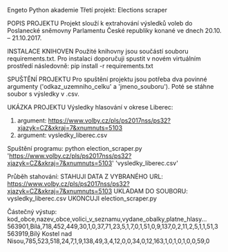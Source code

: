 Engeto Python akademie
Třetí projekt: Elections scraper

POPIS PROJEKTU
Projekt slouží k extrahování výsledků voleb do Poslanecké sněmovny Parlamentu České republiky konané ve dnech 20.10. – 21.10.2017.

INSTALACE KNIHOVEN
Použité knihovny jsou součástí souboru requirements.txt.
Pro instalaci doporučuji spustit v novém virtuálním prostředí následovně:
pip install -r requirements.txt

SPUŠTĚNÍ PROJEKTU
Pro spuštění projektu jsou potřeba dva povinné argumenty ('odkaz_uzemniho_celku' a 'jmeno_souboru').
Poté se stáhne soubor s výsledky v .csv.

UKÁZKA PROJEKTU
Výsledky hlasování v okrese Liberec:
1. argument: https://www.volby.cz/pls/ps2017nss/ps32?xjazyk=CZ&xkraj=7&xnumnuts=5103
2. argument: vysledky_liberec.csv

Spuštění programu:
python election_scraper.py 'https://www.volby.cz/pls/ps2017nss/ps32?xjazyk=CZ&xkraj=7&xnumnuts=5103' 'vysledky_liberec.csv'

Průběh stahování:
STAHUJI DATA Z VYBRANÉHO URL: https://www.volby.cz/pls/ps2017nss/ps32?xjazyk=CZ&xkraj=7&xnumnuts=5103
UKLADAM DO SOUBORU: vysledky_liberec.csv
UKONCUJI election_scraper.py

Částečný výstup:
kod_obce,nazev_obce,volici_v_seznamu,vydane_obalky,platne_hlasy...
563901,Bílá,718,452,449,30,1,0,37,71,23,5,1,7,0,1,51,0,9,137,0,2,11,2,5,1,1,51,3
563919,Bílý Kostel nad Nisou,785,523,518,24,7,1,9,138,49,3,4,12,0,0,34,0,12,163,1,0,1,0,1,0,0,59,0